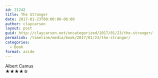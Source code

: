 ```yaml
---
id: 21242
title: The Stranger
date: 2017-01-23T00:00:00-06:00
author: claycarson
layout: post
guid: http://claycarson.net/uncategorized/2017/01/23/the-stranger/
permalink: /timeline/media/book/2017/01/23/the-stranger/
categories:
  - Book
format: aside
---
```

<div class="media-details"></div>

<div class="media-creator">Albert Camus</div>

<div class="media-rating">★★★★☆</div>